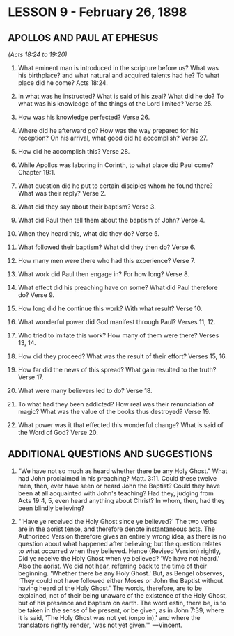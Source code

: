 # LESSON 9 - February 26, 1898

## APOLLOS AND PAUL AT EPHESUS
*(Acts 18:24 to 19:20)*

1. What eminent man is introduced in the scripture before us? What was his birthplace? and what natural and acquired talents had he? To what place did he come? Acts 18:24.

2. In what was he instructed? What is said of his zeal? What did he do? To what was his knowledge of the things of the Lord limited? Verse 25.

3. How was his knowledge perfected? Verse 26.

4. Where did he afterward go? How was the way prepared for his reception? On his arrival, what good did he accomplish? Verse 27.

5. How did he accomplish this? Verse 28.

6. While Apollos was laboring in Corinth, to what place did Paul come? Chapter 19:1.

7. What question did he put to certain disciples whom he found there? What was their reply? Verse 2.

8. What did they say about their baptism? Verse 3.

9. What did Paul then tell them about the baptism of John? Verse 4.

10. When they heard this, what did they do? Verse 5.

11. What followed their baptism? What did they then do? Verse 6.

12. How many men were there who had this experience? Verse 7.

13. What work did Paul then engage in? For how long? Verse 8.

14. What effect did his preaching have on some? What did Paul therefore do? Verse 9.

15. How long did he continue this work? With what result? Verse 10.

16. What wonderful power did God manifest through Paul? Verses 11, 12.

17. Who tried to imitate this work? How many of them were there? Verses 13, 14.

18. How did they proceed? What was the result of their effort? Verses 15, 16.

19. How far did the news of this spread? What gain resulted to the truth? Verse 17.

20. What were many believers led to do? Verse 18.

21. To what had they been addicted? How real was their renunciation of magic? What was the value of the books thus destroyed? Verse 19.

22. What power was it that effected this wonderful change? What is said of the Word of God? Verse 20.

## ADDITIONAL QUESTIONS AND SUGGESTIONS

1. "We have not so much as heard whether there be any Holy Ghost." What had John proclaimed in his preaching? Matt. 3:11. Could these twelve men, then, ever have seen or heard John the Baptist? Could they have been at all acquainted with John's teaching? Had they, judging from Acts 19:4, 5, even heard anything about Christ? In whom, then, had they been blindly believing?

2. "'Have ye received the Holy Ghost since ye believed?' The two verbs are in the aorist tense, and therefore denote instantaneous acts. The Authorized Version therefore gives an entirely wrong idea, as there is no question about what happened after believing; but the question relates to what occurred when they believed. Hence (Revised Version) rightly, Did ye receive the Holy Ghost when ye believed? 'We have not heard.' Also the aorist. We did not hear, referring back to the time of their beginning. 'Whether there be any Holy Ghost.' But, as Bengel observes, 'They could not have followed either Moses or John the Baptist without having heard of the Holy Ghost.' The words, therefore, are to be explained, not of their being unaware of the existence of the Holy Ghost, but of his presence and baptism on earth. The word estin, there be, is to be taken in the sense of be present, or be given, as in John 7:39, where it is said, 'The Holy Ghost was not yet (onpo in),' and where the translators rightly render, 'was not yet given.'" —Vincent.